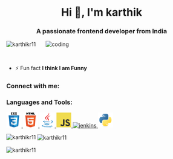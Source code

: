 <h1 align="center">Hi 👋, I'm karthik</h1>
<h3 align="center">A passionate frontend developer from India</h3>
<img align="right"alt="coding" width="400" src="http://www.wouterbongaerts.com/gif">

<p align="left"> <img src="https://komarev.com/ghpvc/?username=karthikr11&label=Profile%20views&color=0e75b6&style=flat" alt="karthikr11" /> </p>

<p align="left"> <a href="https://twitter.com/" target="blank"><img src="https://img.shields.io/twitter/follow/?logo=twitter&style=for-the-badge" alt="" /></a> </p>

- ⚡ Fun fact **I think I am Funny**

<h3 align="left">Connect with me:</h3>
<p align="left">
</p>

<h3 align="left">Languages and Tools:</h3>
<p align="left"> <a href="https://www.w3schools.com/css/" target="_blank" rel="noreferrer"> <img src="https://raw.githubusercontent.com/devicons/devicon/master/icons/css3/css3-original-wordmark.svg" alt="css3" width="40" height="40"/> </a> <a href="https://www.w3.org/html/" target="_blank" rel="noreferrer"> <img src="https://raw.githubusercontent.com/devicons/devicon/master/icons/html5/html5-original-wordmark.svg" alt="html5" width="40" height="40"/> </a> <a href="https://www.java.com" target="_blank" rel="noreferrer"> <img src="https://raw.githubusercontent.com/devicons/devicon/master/icons/java/java-original.svg" alt="java" width="40" height="40"/> </a> <a href="https://developer.mozilla.org/en-US/docs/Web/JavaScript" target="_blank" rel="noreferrer"> <img src="https://raw.githubusercontent.com/devicons/devicon/master/icons/javascript/javascript-original.svg" alt="javascript" width="40" height="40"/> </a> <a href="https://www.jenkins.io" target="_blank" rel="noreferrer"> <img src="https://www.vectorlogo.zone/logos/jenkins/jenkins-icon.svg" alt="jenkins" width="40" height="40"/> </a> <a href="https://www.python.org" target="_blank" rel="noreferrer"> <img src="https://raw.githubusercontent.com/devicons/devicon/master/icons/python/python-original.svg" alt="python" width="40" height="40"/> </a> </p>

<p><img align="left" src="https://github-readme-stats.vercel.app/api/top-langs?username=karthikr11&show_icons=true&locale=en&layout=compact" alt="karthikr11" /></p>

<p>&nbsp;<img align="center" src="https://github-readme-stats.vercel.app/api?username=karthikr11&show_icons=true&locale=en" alt="karthikr11" /></p>

<p><img align="center" src="https://github-readme-streak-stats.herokuapp.com/?user=karthikr11&" alt="karthikr11" /></p>
